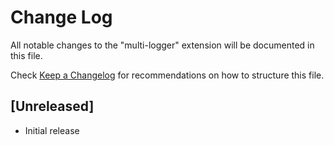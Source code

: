 # Change Log

All notable changes to the "multi-logger" extension will be documented in this file.

Check [Keep a Changelog](http://keepachangelog.com/) for recommendations on how to structure this file.

## [Unreleased]

- Initial release